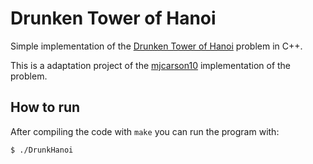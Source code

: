 # Drunken Tower of Hanoi

Simple implementation of the [Drunken Tower of Hanoi](https://projecteuler.net/problem=497)  problem in C++.

This is a adaptation project of the [mjcarson10](https://github.com/mjcarson10/Project-euler) implementation of the problem.

## How to run

After compiling the code with `make` you can run the program with:


```bash
$ ./DrunkHanoi
```
